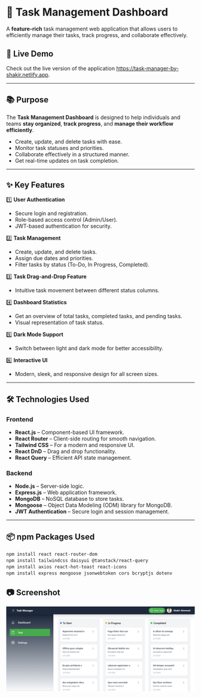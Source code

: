 # 📝 Task Management Dashboard

A **feature-rich** task management web application that allows users to efficiently manage their tasks, track progress, and collaborate effectively.

## 🌟 Live Demo

Check out the live version of the application https://task-manager-by-shakir.netlify.app.

---

## 📚 Purpose

The **Task Management Dashboard** is designed to help individuals and teams **stay organized**, **track progress**, and **manage their workflow efficiently**.

- Create, update, and delete tasks with ease.
- Monitor task statuses and priorities.
- Collaborate effectively in a structured manner.
- Get real-time updates on task completion.

---

## ✨ Key Features

1️⃣ **User Authentication**

- Secure login and registration.
- Role-based access control (Admin/User).
- JWT-based authentication for security.

2️⃣ **Task Management**

- Create, update, and delete tasks.
- Assign due dates and priorities.
- Filter tasks by status (To-Do, In Progress, Completed).

3️⃣ **Task Drag-and-Drop Feature**

- Intuitive task movement between different status columns.

4️⃣ **Dashboard Statistics**

- Get an overview of total tasks, completed tasks, and pending tasks.
- Visual representation of task status.

5️⃣ **Dark Mode Support**

- Switch between light and dark mode for better accessibility.

6️⃣ **Interactive UI**

- Modern, sleek, and responsive design for all screen sizes.

---

## 🛠️ Technologies Used

### Frontend

- **React.js** – Component-based UI framework.
- **React Router** – Client-side routing for smooth navigation.
- **Tailwind CSS** – For a modern and responsive UI.
- **React DnD** – Drag and drop functionality.
- **React Query** – Efficient API state management.

### Backend

- **Node.js** – Server-side logic.
- **Express.js** – Web application framework.
- **MongoDB** – NoSQL database to store tasks.
- **Mongoose** – Object Data Modeling (ODM) library for MongoDB.
- **JWT Authentication** – Secure login and session management.

---

## 📦 npm Packages Used

```bash
npm install react react-router-dom
npm install tailwindcss daisyui @tanstack/react-query
npm install axios react-hot-toast react-icons
npm install express mongoose jsonwebtoken cors bcryptjs dotenv
```

## 📷 Screenshot

![alt text](image.png)
